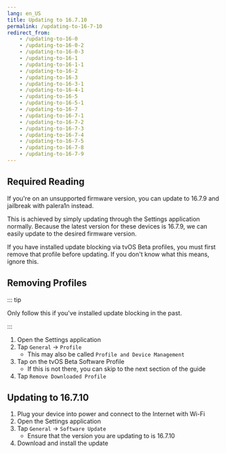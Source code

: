 ```yaml
---
lang: en_US
title: Updating to 16.7.10
permalink: /updating-to-16-7-10
redirect_from:
    - /updating-to-16-0
    - /updating-to-16-0-2
    - /updating-to-16-0-3
    - /updating-to-16-1
    - /updating-to-16-1-1
    - /updating-to-16-2
    - /updating-to-16-3
    - /updating-to-16-3-1
    - /updating-to-16-4-1
    - /updating-to-16-5
    - /updating-to-16-5-1
    - /updating-to-16-7
    - /updating-to-16-7-1
    - /updating-to-16-7-2
    - /updating-to-16-7-3
    - /updating-to-16-7-4
    - /updating-to-16-7-5
    - /updating-to-16-7-8
    - /updating-to-16-7-9
---
```


## Required Reading

If you're on an unsupported firmware version, you can update to 16.7.9 and jailbreak with palera1n instead.

This is achieved by simply updating through the Settings application normally. Because the latest version for these devices is 16.7.9, we can easily update to the desired firmware version.

If you have installed update blocking via tvOS Beta profiles, you must first remove that profile before updating. If you don't know what this means, ignore this.

## Removing Profiles

::: tip

Only follow this if you've installed update blocking in the past.

:::

1. Open the Settings application
1. Tap `General` -> `Profile`
    - This may also be called `Profile and Device Management`
1. Tap on the tvOS Beta Software Profile
    - If this is not there, you can skip to the next section of the guide
1. Tap `Remove Downloaded Profile`

## Updating to 16.7.10

1. Plug your device into power and connect to the Internet with Wi-Fi
1. Open the Settings application
1. Tap `General` -> `Software Update`
    - Ensure that the version you are updating to is 16.7.10
1. Download and install the update
